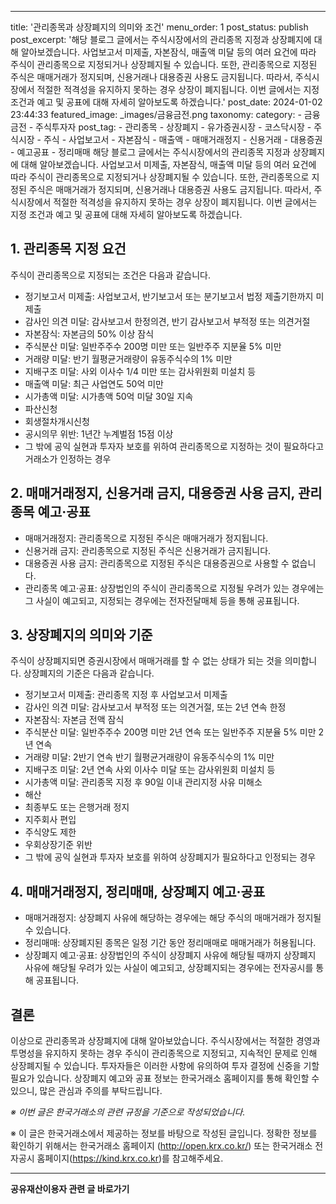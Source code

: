 ---
title: '관리종목과 상장폐지의 의미와 조건'
menu_order: 1
post_status: publish
post_excerpt: '해당 블로그 글에서는 주식시장에서의 관리종목 지정과 상장폐지에 대해 알아보겠습니다. 사업보고서 미제출, 자본잠식, 매출액 미달 등의 여러 요건에 따라 주식이 관리종목으로 지정되거나 상장폐지될 수 있습니다. 또한, 관리종목으로 지정된 주식은 매매거래가 정지되며, 신용거래나 대용증권 사용도 금지됩니다. 따라서, 주식시장에서 적절한 적격성을 유지하지 못하는 경우 상장이 폐지됩니다. 이번 글에서는 지정 조건과 예고 및 공표에 대해 자세히 알아보도록 하겠습니다.'
post_date: 2024-01-02 23:44:33
featured_image: _images/금융금전.png
taxonomy:
    category:
        - 금융금전
        - 주식투자자
    post_tag:
        - 관리종목
        -  상장폐지
        -  유가증권시장
        -  코스닥시장
        -  주식시장
        -  주식
        -  사업보고서
        -  자본잠식
        -  매출액
        -  매매거래정지
        -  신용거래
        -  대용증권
        -  예고공표
        -  정리매매
해당 블로그 글에서는 주식시장에서의 관리종목 지정과 상장폐지에 대해 알아보겠습니다. 사업보고서 미제출, 자본잠식, 매출액 미달 등의 여러 요건에 따라 주식이 관리종목으로 지정되거나 상장폐지될 수 있습니다. 또한, 관리종목으로 지정된 주식은 매매거래가 정지되며, 신용거래나 대용증권 사용도 금지됩니다. 따라서, 주식시장에서 적절한 적격성을 유지하지 못하는 경우 상장이 폐지됩니다. 이번 글에서는 지정 조건과 예고 및 공표에 대해 자세히 알아보도록 하겠습니다.

## 1. 관리종목 지정 요건

주식이 관리종목으로 지정되는 조건은 다음과 같습니다.

- 정기보고서 미제출: 사업보고서, 반기보고서 또는 분기보고서 법정 제출기한까지 미제출
- 감사인 의견 미달: 감사보고서 한정의견, 반기 감사보고서 부적정 또는 의견거절
- 자본잠식: 자본금의 50% 이상 잠식
- 주식분산 미달: 일반주주수 200명 미만 또는 일반주주 지분율 5% 미만
- 거래량 미달: 반기 월평균거래량이 유동주식수의 1% 미만
- 지배구조 미달: 사외 이사수 1/4 미만 또는 감사위원회 미설치 등
- 매출액 미달: 최근 사업연도 50억 미만
- 시가총액 미달: 시가총액 50억 미달 30일 지속
- 파산신청
- 회생절차개시신청
- 공시의무 위반: 1년간 누계벌점 15점 이상
- 그 밖에 공익 실현과 투자자 보호를 위하여 관리종목으로 지정하는 것이 필요하다고 거래소가 인정하는 경우

## 2. 매매거래정지, 신용거래 금지, 대용증권 사용 금지, 관리종목 예고·공표

- 매매거래정지: 관리종목으로 지정된 주식은 매매거래가 정지됩니다.
- 신용거래 금지: 관리종목으로 지정된 주식은 신용거래가 금지됩니다.
- 대용증권 사용 금지: 관리종목으로 지정된 주식은 대용증권으로 사용할 수 없습니다.
- 관리종목 예고·공표: 상장법인의 주식이 관리종목으로 지정될 우려가 있는 경우에는 그 사실이 예고되고, 지정되는 경우에는 전자전달매체 등을 통해 공표됩니다.

## 3. 상장폐지의 의미와 기준

주식이 상장폐지되면 증권시장에서 매매거래를 할 수 없는 상태가 되는 것을 의미합니다. 상장폐지의 기준은 다음과 같습니다.

- 정기보고서 미제출: 관리종목 지정 후 사업보고서 미제출
- 감사인 의견 미달: 감사보고서 부적정 또는 의견거절, 또는 2년 연속 한정
- 자본잠식: 자본금 전액 잠식
- 주식분산 미달: 일반주주수 200명 미만 2년 연속 또는 일반주주 지분율 5% 미만 2년 연속
- 거래량 미달: 2반기 연속 반기 월평균거래량이 유동주식수의 1% 미만
- 지배구조 미달: 2년 연속 사외 이사수 미달 또는 감사위원회 미설치 등
- 시가총액 미달: 관리종목 지정 후 90일 이내 관리지정 사유 미해소
- 해산
- 최종부도 또는 은행거래 정지
- 지주회사 편입
- 주식양도 제한
- 우회상장기준 위반
- 그 밖에 공익 실현과 투자자 보호를 위하여 상장폐지가 필요하다고 인정되는 경우

## 4. 매매거래정지, 정리매매, 상장폐지 예고·공표

- 매매거래정지: 상장폐지 사유에 해당하는 경우에는 해당 주식의 매매거래가 정지될 수 있습니다.
- 정리매매: 상장폐지된 종목은 일정 기간 동안 정리매매로 매매거래가 허용됩니다.
- 상장폐지 예고·공표: 상장법인의 주식이 상장폐지 사유에 해당될 때까지 상장폐지 사유에 해당될 우려가 있는 사실이 예고되고, 상장폐지되는 경우에는 전자공시를 통해 공표됩니다.

## 결론

이상으로 관리종목과 상장폐지에 대해 알아보았습니다. 주식시장에서는 적절한 경영과 투명성을 유지하지 못하는 경우 주식이 관리종목으로 지정되고, 지속적인 문제로 인해 상장폐지될 수 있습니다. 투자자들은 이러한 사항에 유의하여 투자 결정에 신중을 기할 필요가 있습니다. 상장폐지 예고와 공표 정보는 한국거래소 홈페이지를 통해 확인할 수 있으니, 많은 관심과 주의를 부탁드립니다.

*※ 이번 글은 한국거래소의 관련 규정을 기준으로 작성되었습니다.*

※ 이 글은 한국거래소에서 제공하는 정보를 바탕으로 작성된 글입니다. 정확한 정보를 확인하기 위해서는 한국거래소 홈페이지 (http://open.krx.co.kr/) 또는 한국거래소 전자공시 홈페이지(https://kind.krx.co.kr)를 참고해주세요.
<!-- wp:separator -->
<hr class="wp-block-separator has-alpha-channel-opacity"/>
<!-- /wp:separator -->

<!-- wp:group {"backgroundColor":"base","layout":{"type":"constrained"}} -->
<div class="wp-block-group has-base-background-color has-background"><!-- wp:paragraph {"align":"center","fontSize":"medium"} -->
<p class="has-text-align-center has-large-font-size"><strong>공유재산이용자 관련 글 바로가기</strong></p>
<!-- /wp:paragraph -->


<!-- wp:latest-posts
{"categories":[{"id":1570,"count":19,"description":"","link":"https://uknowlaw.com/category/%ea%b3%b5%ec%9c%a0%ec%9e%ac%ec%82%b0%ec%9d%b4%ec%9a%a9%ec%9e%90/","name":"공유재산이용자","slug":"공유재산이용자","taxonomy":"category","parent":0,"meta":[],"_links":{"self":[{"href":"https://uknowlaw.com/wp-json/wp/v2/categories/1570"}],"collection":[{"href":"https://uknowlaw.com/wp-json/wp/v2/categories"}],"about":[{"href":"https://uknowlaw.com/wp-json/wp/v2/taxonomies/category"}],"wp:post_type":[{"href":"https://uknowlaw.com/wp-json/wp/v2/posts?categories=1570"}],"curies":[{"name":"wp","href":"https://api.w.org/{rel}","templated":true}]}}],"postsToShow":100,"excerptLength":28,"postLayout":"grid","columns":2,"featuredImageAlign":"left","featuredImageSizeSlug":"large","fontSize":"small"} /--></div>
<!-- /wp:group -->